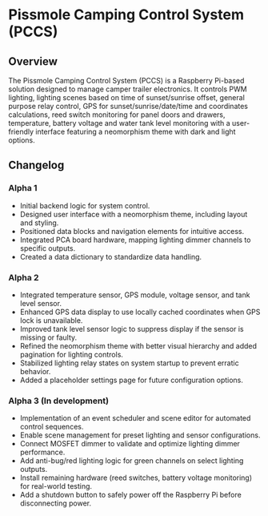 # Pissmole Camping Control System (PCCS)

## Overview
The Pissmole Camping Control System (PCCS) is a Raspberry Pi-based solution designed to manage camper trailer electronics. It controls PWM lighting, lighting scenes based on time of sunset/sunrise offset, general purpose relay control, GPS for sunset/sunrise/date/time and coordinates calculations, reed switch monitoring for panel doors and drawers, temperature, battery voltage and water tank level monitoring with a user-friendly interface featuring a neomorphism theme with dark and light options.

## Changelog

### Alpha 1
- Initial backend logic for system control.
- Designed user interface with a neomorphism theme, including layout and styling.
- Positioned data blocks and navigation elements for intuitive access.
- Integrated PCA board hardware, mapping lighting dimmer channels to specific outputs.
- Created a data dictionary to standardize data handling.

### Alpha 2
- Integrated temperature sensor, GPS module, voltage sensor, and tank level sensor.
- Enhanced GPS data display to use locally cached coordinates when GPS lock is unavailable.
- Improved tank level sensor logic to suppress display if the sensor is missing or faulty.
- Refined the neomorphism theme with better visual hierarchy and added pagination for lighting controls.
- Stabilized lighting relay states on system startup to prevent erratic behavior.
- Added a placeholder settings page for future configuration options.

### Alpha 3 (In development)
- Implementation of an event scheduler and scene editor for automated control sequences.
- Enable scene management for preset lighting and sensor configurations.
- Connect MOSFET dimmer to validate and optimize lighting dimmer performance.
- Add anti-bug/red lighting logic for green channels on select lighting outputs.
- Install remaining hardware (reed switches, battery voltage monitoring) for real-world testing.
- Add a shutdown button to safely power off the Raspberry Pi before disconnecting power.